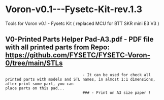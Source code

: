 # Voron-v0.1---Fysetc-Kit-rev.1.3
Tools for Voron v0.1 - Fysetc Kit ( replaced MCU for BTT SKR mini E3 V3 )

## V0-Printed Parts Helper Pad-A3.pdf - PDF file with all printed parts from Repo: https://github.com/FYSETC/FYSETC-Voron-0/tree/main/STLs
                                      - It can be used for check all printed parts with models and STL names, in almost 1:1 dimensions, after print some part, you can                                            place parts on this pad...
                                      ### - Print on A3 size paper !
